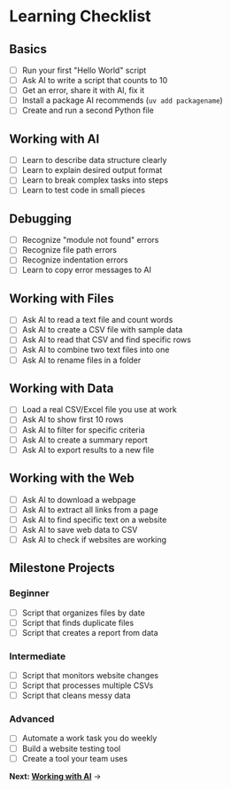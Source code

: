 # Learning Checklist

## Basics
- [ ] Run your first "Hello World" script
- [ ] Ask AI to write a script that counts to 10
- [ ] Get an error, share it with AI, fix it
- [ ] Install a package AI recommends (`uv add packagename`)
- [ ] Create and run a second Python file

## Working with AI
- [ ] Learn to describe data structure clearly
- [ ] Learn to explain desired output format
- [ ] Learn to break complex tasks into steps
- [ ] Learn to test code in small pieces

## Debugging
- [ ] Recognize "module not found" errors
- [ ] Recognize file path errors
- [ ] Recognize indentation errors
- [ ] Learn to copy error messages to AI

## Working with Files
- [ ] Ask AI to read a text file and count words
- [ ] Ask AI to create a CSV file with sample data
- [ ] Ask AI to read that CSV and find specific rows
- [ ] Ask AI to combine two text files into one
- [ ] Ask AI to rename files in a folder

## Working with Data
- [ ] Load a real CSV/Excel file you use at work
- [ ] Ask AI to show first 10 rows
- [ ] Ask AI to filter for specific criteria
- [ ] Ask AI to create a summary report
- [ ] Ask AI to export results to a new file

## Working with the Web
- [ ] Ask AI to download a webpage
- [ ] Ask AI to extract all links from a page
- [ ] Ask AI to find specific text on a website
- [ ] Ask AI to save web data to CSV
- [ ] Ask AI to check if websites are working

## Milestone Projects

### Beginner
- [ ] Script that organizes files by date
- [ ] Script that finds duplicate files
- [ ] Script that creates a report from data

### Intermediate
- [ ] Script that monitors website changes
- [ ] Script that processes multiple CSVs
- [ ] Script that cleans messy data

### Advanced
- [ ] Automate a work task you do weekly
- [ ] Build a website testing tool
- [ ] Create a tool your team uses

**Next: [Working with AI](how-to-use-with-ai.md)** →
